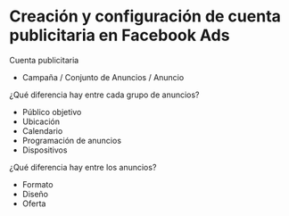 # Creación y configuración de cuenta publicitaria en Facebook Ads

Cuenta publicitaria

-   Campaña / Conjunto de Anuncios / Anuncio

¿Qué diferencia hay entre cada grupo de anuncios?

-   Público objetivo
-   Ubicación
-   Calendario
-   Programación de anuncios
-   Dispositivos

¿Qué diferencia hay entre los anuncios?

-   Formato
-   Diseño
-   Oferta